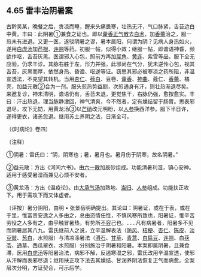 ## 4.65 雷丰治阴暑案

古黔吴某，晚餐之后，贪凉而睡，醒来头痛畏寒，壮热无汗，气口脉紧，舌苔边白中黄。丰曰：此阴暑①兼食之证也。即以[藿香正气散](https://www.gmzyjc.com/read/fjx/fjx02-0.3.0.0.0.md)去[白术](https://www.gmzyjc.com/read/bc/bc17-0.1.5.0.0.md)，加[香薷](https://www.gmzyjc.com/read/bc/bc01-1.1.12.0.0.md)治之，服一煎未有进退。又更一医，遂驳阴暑之谬，暑本属阳，何谓为阴？见病人身热如火，遂用[白虎汤](https://www.gmzyjc.com/read/fjx/fjx04-0.1.0.0.0.md)加[芦根](https://www.gmzyjc.com/read/bc/bc03-0.1.4.0.0.md)、[连翘](https://www.gmzyjc.com/read/bc/bc03-0.4.2.0.0.md)等药。初服一帖，似得小效；继服一帖，即谵语神昏，频欲作呕，舌苔灰黑。医谓邪入心包，照前方再加[犀角](https://www.gmzyjc.com/read/bc/bc03-0.3.1.0.0.md)、[黄连](https://www.gmzyjc.com/read/bc/bc03-0.2.2.0.0.md)、紫雪等品，服下全无应验，仍求丰诊。其脉右胜于左，形力并强，此邪尚在气分，犹未逆传心包，视其舌苔，灰黑而厚，依然身热、昏谵、呕逆等证。窃思其邪必被寒凉之药所阻，非温宣透法，不克望其转机。当用[杏仁](https://www.gmzyjc.com/read/bc/bc16-0.3.1.0.0.md)、[薤白](https://www.gmzyjc.com/read/bc/bc11-0.0.14.0.0.md)、豆卷、[藿香](https://www.gmzyjc.com/read/bc/bc04-0.0.1.0.0.md)、[神曲](https://www.gmzyjc.com/read/bc/bc14-0.0.4.0.0.md)、蔻仁、[香薷](https://www.gmzyjc.com/read/bc/bc01-1.1.12.0.0.md)、橘壳，加益元散②合为一剂。服头煎热势益剧，次煎通身有汗，则壮热渐退尽矣。来邀复诊，神未清明，谵语仍有，舌苔未退，更觉焦干，右脉仍强，愈按愈实。丰曰：汗出热退，理当脉静津回，神气清爽，今不然者，定有燥结留于肠胃。思表邪退尽，攻下无妨，用黄龙汤③以[芒硝](https://www.gmzyjc.com/read/bc/bc02-0.1.2.0.0.md)改元明粉，以[人参](https://www.gmzyjc.com/read/bc/bc17-0.1.1.0.0.md)换西洋参。服下半日许，遂得更衣，诸恙忽退。继用苏土养阴之法，日渐全可。

（《时病论》卷四）

〔注释〕

①阴暑：雷氏曰：“阴，阴寒也；暑，暑月也。暑月伤于阴寒，故名阴暑。”

②益元散：方出《河间六书》。由[六一散](https://www.gmzyjc.com/read/fjx/fjx04-0.16.0.0.0.md)加辰砂组成。功能清暑利湿，镇心安神。适用于感受暑湿而兼见心烦不安者。

③黄龙汤：方出《温疫论》。由[大承气汤](https://www.gmzyjc.com/read/fjx/fjx03-0.1.0.0.0.md)加熟地、[当归](https://www.gmzyjc.com/read/bc/bc17-0.3.3.0.0.md)、[人参](https://www.gmzyjc.com/read/bc/bc17-0.1.1.0.0.md)组成。功能扶正攻下。用于需攻下而又体虚者。

〔评按〕暑分阴阳，由明 • 张景岳明确提出。其论曰：阴暑证，或在于表，或在于里，惟富贵安逸之人多由之，总由恣情任性，不慎风寒所致也，阳暑证，惟辛苦劳役之人多有之，由乎触冒暑热，有势所[不容](https://www.gmzyjc.com/read/zjs/zjs3.1.1-3-0.1.3.3.19.md)己也。……凡有病暑者，阳暑多不见而阴暑居其八九。雷氏继前人之说，立辛温解表法（[防风](https://www.gmzyjc.com/read/bc/bc01-1.1.5.0.0.md)、[桔梗](https://www.gmzyjc.com/read/bc/bc16-0.2.2.0.0.md)、[杏仁](https://www.gmzyjc.com/read/bc/bc16-0.3.1.0.0.md)、[陈皮](https://www.gmzyjc.com/read/bc/bc11-0.0.1.0.0.md)、[淡豆豉](https://www.gmzyjc.com/read/bc/bc01-1.2.6.0.0.md)、[葱白](https://www.gmzyjc.com/read/bc/bc01-1.1.14.0.0.md)，水煎服）与清凉涤暑法（[滑石](https://www.gmzyjc.com/read/bc/bc05-0.0.7.0.0.md)、[甘草](https://www.gmzyjc.com/read/bc/bc17-0.1.8.0.0.md)、[青蒿](https://www.gmzyjc.com/read/bc/bc03-0.5.1.0.0.md)、[白扁豆](https://www.gmzyjc.com/read/bc/bc17-0.1.7.0.0.md)、[连翘](https://www.gmzyjc.com/read/bc/bc03-0.4.2.0.0.md)、白[茯苓](https://www.gmzyjc.com/read/bc/bc05-0.0.1.0.0.md)、[通草](https://www.gmzyjc.com/read/bc/bc05-0.0.9.0.0.md)、西瓜翠衣、水煎服）分别施治于阴暑和阳暑。本案即属阴暑，且兼食滞，医用[白虎汤](https://www.gmzyjc.com/read/fjx/fjx04-0.1.0.0.0.md)等阳暑治法，病邪不解，反遏寒湿之邪，雷氏改用辛温宣透，使邪从汗解而表邪尽退；继用扶正攻下法去其燥结、甘润养阴法恢复正气而病愈。全案层次分明，方证契合，可示后学。
